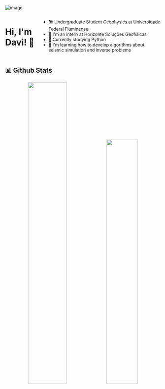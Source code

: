 ![image](https://cdn.discordapp.com/attachments/581156177199628300/1213353658348077057/kazusacrop.jpg?ex=65f52aa7&is=65e2b5a7&hm=5ca61493ddbeba8749c81ef80580c0a946b5bca923601bb34028501754c550dc&)

<div style="display: flex; width: 100%;">
    <h1>Hi, I'm Davi! 👋</h1>
    <ul>
        <li> 
            📚 Undergraduate Student Geophysics at Universidade Federal Fluminense
        </li>
        <li>
           🚀 I'm an intern at Horizonte Soluções Geofísicas
        </li>
        <li>
            🐍 Currently studying Python
        </li>
        <li>
           🗻 I'm learning how to develop algorithms about seismic simulation and inverse problems
        </li>
    </ul>
</div>

## **📊 Github Stats**
<div>
    <p align="center"><img width="50%" src="https://github-readme-stats.vercel.app/api?username=davimgeo&show_icons=true&count_private=true&theme=react&hide_border=true&bg_color=0D1117"/> <img width="45%" src="https://github-readme-stats.vercel.app/api/top-langs/?username=davimgeo&show_icons=true&count_private=true&theme=react&hide_border=true&bg_color=0D1117&layout=compact"/>
</p>   
</div>
